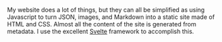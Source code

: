 My website does a lot of things, but they can all be simplified as using
Javascript to turn JSON, images, and Markdown into a static site made of HTML
and CSS. Almost all the content of the site is generated from metadata. I
use the excellent [Svelte](https://svelte.dev/) framework to accomplish this.
